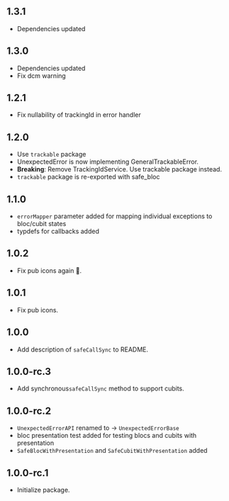 ## 1.3.1
- Dependencies updated

## 1.3.0
- Dependencies updated
- Fix dcm warning

## 1.2.1
- Fix nullability of trackingId in error handler

## 1.2.0
- Use `trackable` package
- UnexpectedError is now implementing GeneralTrackableError.
- **Breaking**: Remove TrackingIdService. Use trackable package instead.
- `trackable` package is re-exported with safe_bloc

## 1.1.0
- `errorMapper` parameter added for mapping individual exceptions to bloc/cubit states
- typdefs for callbacks added

## 1.0.2
- Fix pub icons again 🤡.

## 1.0.1
- Fix pub icons.

## 1.0.0
- Add description of `safeCallSync` to README.

## 1.0.0-rc.3
- Add synchronous`safeCallSync` method to support cubits.

## 1.0.0-rc.2
- `UnexpectedErrorAPI` renamed to -> `UnexpectedErrorBase`
- bloc presentation test added for testing blocs and cubits with presentation
- `SafeBlocWithPresentation` and `SafeCubitWithPresentation` added

## 1.0.0-rc.1
- Initialize package.